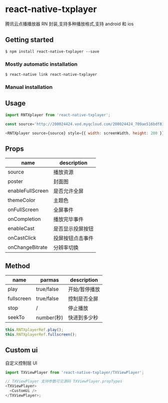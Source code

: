 # react-native-txplayer

腾讯云点播播放器 RN 封装,支持多种播放格式,支持 android 和 ios

## Getting started

`$ npm install react-native-txplayer --save`

### Mostly automatic installation

`$ react-native link react-native-txplayer`

### Manual installation

## Usage

```javascript
import RNTXplayer from 'react-native-txplayer';

const source='http://200024424.vod.myqcloud.com/200024424_709ae516bdf811e6ad39991f76a4df69.f20.mp4'

<RNTXplayer source={source} style={{ width: screenWidth, height: 200 }} />;
```

## Props

| name             | description      |
| ---------------- | ---------------- |
| source           | 播放资源         |
| poster           | 封面图           |
| enableFullScreen | 是否允许全屏     |
| themeColor       | 主题色           |
| onFullScreen     | 全屏事件         |
| onCompletion     | 播放完毕事件     |
| enableCast       | 是否显示投屏按钮 |
| onCastClick      | 投屏按钮点击事件 |
| onChangeBitrate  | 分辨率切换       |

## Method

| name       | parmas     | description   |
| ---------- | ---------- | ------------- |
| play       | true/false | 开始/暂停播放 |
| fullscreen | true/false | 控制是否全屏  |
| stop       | /          | 停止播放      |
| seekTo     | number(秒) | 快进到多少秒  |

```js
this.RNTXplayerRef.play();
this.RNTXplayerRef.fullscreen();
```

## Custom ui

自定义控制层 UI

```javascript
import TXViewPlayer from 'react-native-txplayer/TXViewPlayer';

// TXViewPlayer 支持参数可见源码 TXViewPlayer.propTypes
<TXViewPlayer>
  <CustomUi />
</TXViewPlayer>;
```
